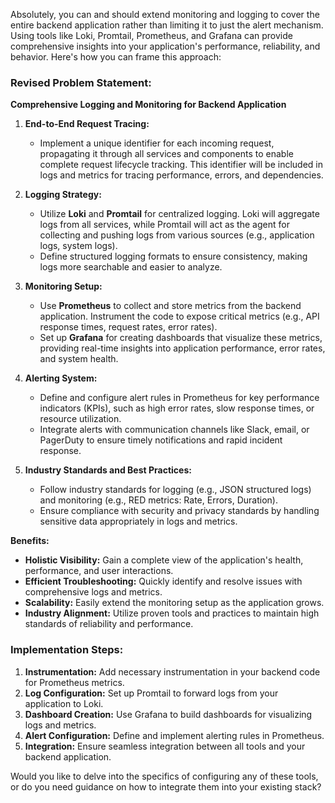 Absolutely, you can and should extend monitoring and logging to cover the entire backend application rather than limiting it to just the alert mechanism. Using tools like Loki, Promtail, Prometheus, and Grafana can provide comprehensive insights into your application's performance, reliability, and behavior. Here's how you can frame this approach:

### Revised Problem Statement: 

**Comprehensive Logging and Monitoring for Backend Application**

1. **End-to-End Request Tracing:**
   - Implement a unique identifier for each incoming request, propagating it through all services and components to enable complete request lifecycle tracking. This identifier will be included in logs and metrics for tracing performance, errors, and dependencies.

2. **Logging Strategy:**
   - Utilize **Loki** and **Promtail** for centralized logging. Loki will aggregate logs from all services, while Promtail will act as the agent for collecting and pushing logs from various sources (e.g., application logs, system logs).
   - Define structured logging formats to ensure consistency, making logs more searchable and easier to analyze.

3. **Monitoring Setup:**
   - Use **Prometheus** to collect and store metrics from the backend application. Instrument the code to expose critical metrics (e.g., API response times, request rates, error rates).
   - Set up **Grafana** for creating dashboards that visualize these metrics, providing real-time insights into application performance, error rates, and system health.

4. **Alerting System:**
   - Define and configure alert rules in Prometheus for key performance indicators (KPIs), such as high error rates, slow response times, or resource utilization.
   - Integrate alerts with communication channels like Slack, email, or PagerDuty to ensure timely notifications and rapid incident response.

5. **Industry Standards and Best Practices:**
   - Follow industry standards for logging (e.g., JSON structured logs) and monitoring (e.g., RED metrics: Rate, Errors, Duration).
   - Ensure compliance with security and privacy standards by handling sensitive data appropriately in logs and metrics.

**Benefits:**
- **Holistic Visibility:** Gain a complete view of the application's health, performance, and user interactions.
- **Efficient Troubleshooting:** Quickly identify and resolve issues with comprehensive logs and metrics.
- **Scalability:** Easily extend the monitoring setup as the application grows.
- **Industry Alignment:** Utilize proven tools and practices to maintain high standards of reliability and performance.

### Implementation Steps:
1. **Instrumentation:** Add necessary instrumentation in your backend code for Prometheus metrics.
2. **Log Configuration:** Set up Promtail to forward logs from your application to Loki.
3. **Dashboard Creation:** Use Grafana to build dashboards for visualizing logs and metrics.
4. **Alert Configuration:** Define and implement alerting rules in Prometheus.
5. **Integration:** Ensure seamless integration between all tools and your backend application.

Would you like to delve into the specifics of configuring any of these tools, or do you need guidance on how to integrate them into your existing stack?
